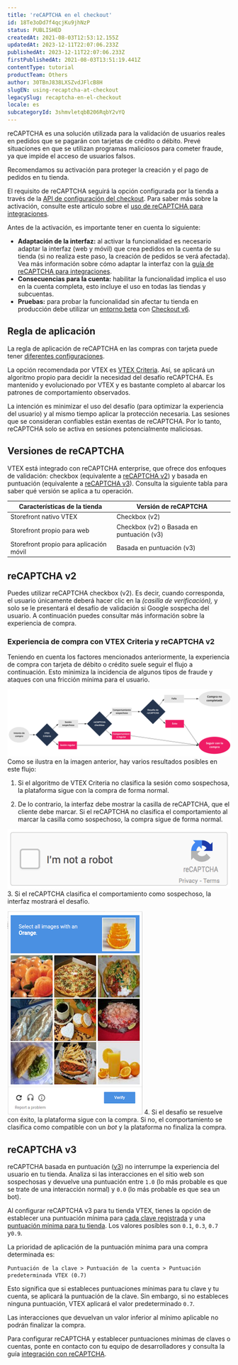 ```yaml
---
title: 'reCAPTCHA en el checkout'
id: 18Te3oDd7f4qcjKu9jhNzP
status: PUBLISHED
createdAt: 2021-08-03T12:53:12.155Z
updatedAt: 2023-12-11T22:07:06.233Z
publishedAt: 2023-12-11T22:07:06.233Z
firstPublishedAt: 2021-08-03T13:51:19.441Z
contentType: tutorial
productTeam: Others
author: 30TBnJ838LXSZvdJFlcB8H
slugEN: using-recaptcha-at-checkout
legacySlug: recaptcha-en-el-checkout
locale: es
subcategoryId: 3shmvletqbB206RqbY2vYQ
---
```


reCAPTCHA es una solución utilizada para la validación de usuarios reales en pedidos que se pagarán con tarjetas de crédito o débito. Prevé situaciones en que se utilizan programas maliciosos para cometer fraude, ya que impide el acceso de usuarios falsos. 

Recomendamos su activación para proteger la creación y el pago de pedidos en tu tienda.

El requisito de reCAPTCHA seguirá la opción configurada por la tienda a través de la [API de configuración del checkout](https://developers.vtex.com/docs/api-reference/checkout-api#post-/api/checkout/pvt/configuration/orderForm). Para saber más sobre la activación, consulte este artículo sobre el [uso de reCAPTCHA para integraciones](https://developers.vtex.com/vtex-rest-api/docs/recaptcha).

Antes de la activación, es importante tener en cuenta lo siguiente:

* **Adaptación de la interfaz:** al activar la funcionalidad es necesario adaptar la interfaz (web y móvil) que crea pedidos en la cuenta de su tienda (si no realiza este paso, la creación de pedidos se verá afectada). Vea más información sobre cómo adaptar la interfaz con la [guía de reCAPTCHA para integraciones](https://developers.vtex.com/vtex-rest-api/docs/recaptcha).
* **Consecuencias para la cuenta:** habilitar la funcionalidad implica el uso en la cuenta completa, esto incluye el uso en todas las tiendas y subcuentas.
* **Pruebas:** para probar la funcionalidad sin afectar tu tienda en producción debe utilizar un [entorno beta](/es/tutorial/acessar-o-ambiente-beta-pelo-dominio-myvtex-com--3BHM289568gcSwk2O80Asu) con [Checkout v6](/es/tutorial/ativar-o-checkout-v6--7qVqv3ptRvpVVplrvg8ruH). 

## Regla de aplicación

La regla de aplicación de reCAPTCHA en las compras con tarjeta puede tener [diferentes configuraciones](https://developers.vtex.com/docs/api-reference/checkout-api#post-/api/checkout/pvt/configuration/orderForm).

La opción recomendada por VTEX es [VTEX Criteria](https://developers.vtex.com/docs/api-reference/checkout-api#post-/api/checkout/pvt/configuration/orderForm). Así, se aplicará un algoritmo propio para decidir la necesidad del desafío reCAPTCHA. Es mantenido y evolucionado por VTEX y es bastante completo al abarcar los patrones de comportamiento observados.

La intención es minimizar el uso del desafío (para optimizar la experiencia del usuario) y al mismo tiempo aplicar la protección necesaria. Las sesiones que se consideran confiables están exentas de reCAPTCHA. Por lo tanto, reCAPTCHA solo se activa en sesiones potencialmente maliciosas.

## Versiones de reCAPTCHA

VTEX está integrado con reCAPTCHA enterprise, que ofrece dos enfoques de validación: checkbox (equivalente a [reCAPTCHA v2](https://developers.google.com/recaptcha/docs/display)) y basada en puntuación (equivalente a [reCAPTCHA v3](https://developers.google.com/recaptcha/docs/v3)). Consulta la siguiente tabla para saber qué versión se aplica a tu operación.

| **Características de la tienda**        | **Versión de reCAPTCHA** |
|-----------------------------------------|--------------------------|
| Storefront nativo VTEX                  | Checkbox (v2)                       |
| Storefront propio para web              | Checkbox (v2) o Basada en puntuación (v3)                  |
| Storefront propio para aplicación móvil | Basada en puntuación (v3)                         |

## reCAPTCHA v2

Puedes utilizar reCAPTCHA checkbox (v2). Es decir, cuando corresponda, el usuario únicamente deberá hacer clic en la <i class="far fa-check-square"></i> _(casilla de verificación),_ y solo se le presentará el desafío de validación si Google sospecha del usuario. A continuación puedes consultar más información sobre la experiencia de compra.

### Experiencia de compra con VTEX Criteria y reCAPTCHA v2

Teniendo en cuenta los factores mencionados anteriormente, la experiencia de compra con tarjeta de débito o crédito suele seguir el flujo a continuación. Esto minimiza la incidencia de algunos tipos de fraude y ataques con una fricción mínima para el usuario.

![reCAPTCHA scenariosES](https://raw.githubusercontent.com/vtexdocs/help-center-content/refs/heads/main/docs/es/tutorials/checkout/recaptcha/recaptcha-en-el-checkout_1.jpg)
Como se ilustra en la imagen anterior, hay varios resultados posibles en este flujo:

1. Si el algoritmo de VTEX Criteria no clasifica la sesión como sospechosa, la plataforma sigue con la compra de forma normal.

2. De lo contrario, la interfaz debe mostrar la casilla de reCAPTCHA, que el cliente debe marcar. Si el reCAPTCHA no clasifica el comportamiento al marcar la casilla como sospechoso, la compra sigue de forma normal.

![newCaptchaAnchor](https://raw.githubusercontent.com/vtexdocs/help-center-content/refs/heads/main/docs/es/tutorials/checkout/recaptcha/recaptcha-en-el-checkout_2.gif)
3. Si el reCAPTCHA clasifica el comportamiento como sospechoso, la interfaz mostrará el desafío.

![desafio recaptcha](https://raw.githubusercontent.com/vtexdocs/help-center-content/refs/heads/main/docs/es/tutorials/checkout/recaptcha/recaptcha-en-el-checkout_3.png)
4. Si el desafío se resuelve con éxito, la plataforma sigue con la compra. Si no, el comportamiento se clasifica como compatible con un _bot_ y la plataforma no finaliza la compra.

## reCAPTCHA v3

reCAPTCHA basada en puntuación ([v3](https://developers.google.com/recaptcha/docs/v3)) no interrumpe la experiencia del usuario en tu tienda. Analiza si las interacciones en el sitio web son sospechosas y devuelve una puntuación entre `1.0` (lo más probable es que se trate de una interacción normal) y `0.0` (lo más probable es que sea un bot).

Al configurar reCAPTCHA v3 para tu tienda VTEX, tienes la opción de establecer una puntuación mínima para [cada clave registrada](https://developers.vtex.com/docs/guides/implementing-recaptcha-in-integrations#getting-the-recaptcha-key-for-mobile-implementations) y una [puntuación mínima para tu tienda](https://developers.vtex.com/docs/guides/implementing-recaptcha-in-integrations#recaptcha-v3-score). Los valores posibles son `0.1`, `0.3`, `0.7` y`0.9`. 

La prioridad de aplicación de la puntuación mínima para una compra determinada es:

```
Puntuación de la clave > Puntuación de la cuenta > Puntuación predeterminada VTEX (0.7)
```

Esto significa que si estableces puntuaciones mínimas para tu clave y tu cuenta, se aplicará la puntuación de la clave. Sin embargo, si no estableces ninguna puntuación, VTEX aplicará el valor predeterminado `0.7`.

Las interacciones que devuelvan un valor inferior al mínimo aplicable no podrán finalizar la compra.

Para configurar reCAPTCHA y establecer puntuaciones mínimas de claves o cuentas, ponte en contacto con tu equipo de desarrolladores y consulta la guía [integración con reCAPTCHA](https://developers.vtex.com/docs/guides/recaptcha#recaptcha-v3-score).
